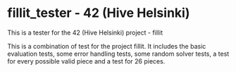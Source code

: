 # fillit_tester - 42 (Hive Helsinki)
This is a tester for the 42 (Hive Helsinki) project - fillit

This is a combination of test for the project fillit. It includes 
the basic evaluation tests, some error handling tests, some random
solver tests, a test for every possible valid piece and a test for
26 pieces.


